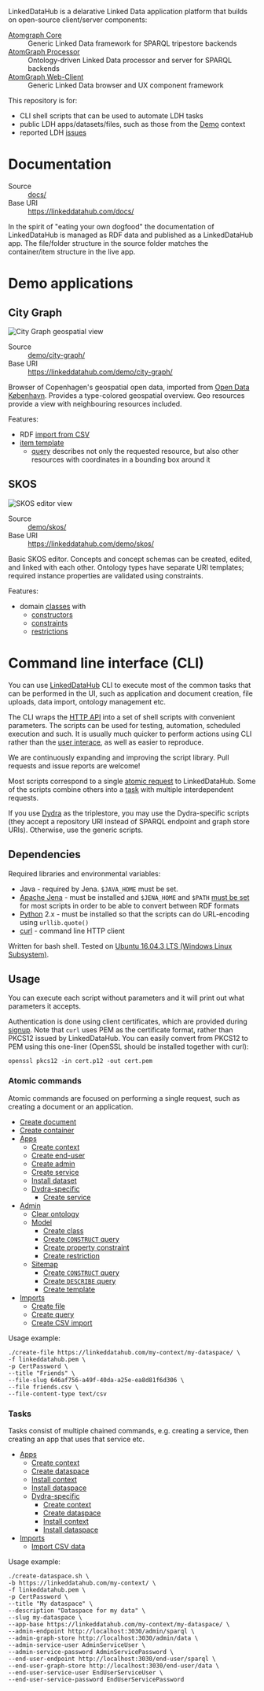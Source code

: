LinkedDataHub is a delarative Linked Data application platform that builds on open-source client/server components:
<dl>
  <dt><a href="../../../Core">Atomgraph Core</a></dt>
  <dd>Generic Linked Data framework for SPARQL tripestore backends</dd>
  <dt><a href="../../../Processor">AtomGraph Processor</a></dt>
  <dd>Ontology-driven Linked Data processor and server for SPARQL backends</dd>
  <dt><a href="../../../Web-Client">AtomGraph Web-Client</a></dt>
  <dd>Generic Linked Data browser and UX component framework</dd>
</dl>

This repository is for:
* CLI shell scripts that can be used to automate LDH tasks
* public LDH apps/datasets/files, such as those from the [Demo](https://linkeddatahub.com/demo/) context
* reported LDH [issues](../../issues)

Documentation
=============

<dl>
    <dt>Source</dt>
    <dd><a href="../../tree/master/apps/docs/">docs/</a></dd>
    <dt>Base URI</dt>
    <dd><a href="https://linkeddatahub.com/docs/">https://linkeddatahub.com/docs/</a></dd>
</dl>

In the spirit of "eating your own dogfood" the documentation of LinkedDataHub is managed as RDF data and published as a LinkedDataHub app.
The file/folder structure in the source folder matches the container/item structure in the live app.

Demo applications
=================

City Graph
----------

![City Graph geospatial view](../../raw/master/apps/demo/city-graph/screenshot.png "City Graph geospatial view")

<dl>
    <dt>Source</dt>
    <dd><a href="../../tree/master/apps/demo/city-graph/">demo/city-graph/</a></dd>
    <dt>Base URI</dt>
    <dd><a href="https://linkeddatahub.com/demo/city-graph/">https://linkeddatahub.com/demo/city-graph/</a></dd>
</dl>

Browser of Copenhagen's geospatial open data, imported from [Open Data København](https://data.kk.dk/). Provides a type-colored geospatial overview. Geo resources provide a view with neighbouring resources included.

Features:
* RDF [import from CSV](../../blob/master/apps/demo/city-graph/import-csv.sh)
* [item template](../../blob/master/apps/demo/city-graph/admin/sitemap/create-templates.sh)
    * [query](../../blob/master/apps/demo/city-graph/admin/sitemap/queries/describe-place.rq) describes not only the requested resource, but also other resources with coordinates in a bounding box around it

SKOS
----

![SKOS editor view](../../raw/master/apps/demo/skos/screenshot.png "SKOS editor view")

<dl>
    <dt>Source</dt>
    <dd><a href="../../tree/master/apps/demo/skos/">demo/skos/</a></dd>
    <dt>Base URI</dt>
    <dd><a href="https://linkeddatahub.com/demo/skos/">https://linkeddatahub.com/demo/skos/</a></dd>
</dl>

Basic SKOS editor. Concepts and concept schemas can be created, edited, and linked with each other. Ontology types have separate URI templates; required instance properties are validated using constraints.

Features:
* domain [classes](../../blob/master/apps/demo/skos/admin/model/create-classes.sh) with
    * [constructors](../../blob/master/apps/demo/skos/admin/model/create-constructors.sh)
    * [constraints](../../blob/master/apps/demo/skos/admin/model/create-constraints.sh)
    * [restrictions](../../blob/master/apps/demo/skos/admin/model/create-restrictions.sh)

Command line interface (CLI)
============================

You can use [LinkedDataHub](https://linkeddatahub.com/docs/about) CLI to execute most of the common tasks that can be performed in the UI, such as application and document creation, file uploads, data import, ontology management etc.

The CLI wraps the [HTTP API](https://linkeddatahub.com/docs/http-api) into a set of shell scripts with convenient parameters. The scripts can be used for testing, automation, scheduled execution and such. It is usually much quicker to perform actions using CLI rather than the [user interace](https://linkeddatahub.com/docs/user-interface), as well as easier to reproduce.

We are continuously expanding and improving the script library. Pull requests and issue reports are welcome!

Most scripts correspond to a single [atomic request](#atomic-commands) to LinkedDataHub. Some of the scripts combine others into a [task](#tasks) with multiple interdependent requests.

If you use [Dydra](https://dydra.com) as the triplestore, you may use the Dydra-specific scripts (they accept a repository URI instead of SPARQL endpoint and graph store URIs). Otherwise, use the generic scripts.

Dependencies
------------

Required libraries and environmental variables:
* Java - required by Jena. `$JAVA_HOME` must be set.
* [Apache Jena](https://jena.apache.org/) - must be installed and `$JENA_HOME` and `$PATH` [must be set](https://jena.apache.org/documentation/tools/index.html) for most scripts in order to be able to convert between RDF formats
* [Python](https://www.python.org/) 2.x - must be installed so that the scripts can do URL-encoding using `urllib.quote()`
* [curl](https://curl.haxx.se/) - command line HTTP client

Written for bash shell. Tested on [Ubuntu 16.04.3 LTS (Windows Linux Subsystem)](https://www.microsoft.com/en-us/p/ubuntu-1804/9n9tngvndl3q).

Usage
-----

You can execute each script without parameters and it will print out what parameters it accepts.

Authentication is done using client certificates, which are provided during [signup](https://linkeddatahub.com/docs/getting-started#sign-up).
Note that `curl` uses PEM as the certificate format, rather than PKCS12 issued by LinkedDataHub. You can easily convert from PKCS12 to PEM using this one-liner (OpenSSL should
be installed together with curl):

    openssl pkcs12 -in cert.p12 -out cert.pem

### Atomic commands

Atomic commands are focused on performing a single request, such as creating a document or an application.

* [Create document](scripts/create-document.sh)
* [Create container](scripts/create-container.sh)
* [Apps](scripts/apps)
    * [Create context](scripts/apps/create-context-app.sh)
    * [Create end-user](scripts/apps/create-end-user-app.sh)
    * [Create admin](scripts/apps/create-admin-app.sh)
    * [Create service](scripts/apps/create-service.sh)
    * [Install dataset](scripts/apps/install-dataset.sh)
    * [Dydra-specific](scripts/apps/dydra)
        * [Create service](scripts/apps/dydra/create-service.sh)
* [Admin](scripts/admin)
    * [Clear ontology](scripts/admin/clear-ontology.sh)
    * [Model](scripts/admin/model)
        * [Create class](scripts/admin/model/create-class.sh)
        * [Create `CONSTRUCT` query](scripts/admin/model/create-construct.sh)
        * [Create property constraint](scripts/admin/model/create-property-constraint.sh)
        * [Create restriction](scripts/admin/model/create-restriction.sh)
    * [Sitemap](scripts/admin/sitemap)
        * [Create `CONSTRUCT` query](scripts/admin/sitemap/create-construct.sh)
        * [Create `DESCRIBE` query](scripts/admin/sitemap/create-describe.sh)
        * [Create template](scripts/admin/sitemap/create-template.sh)
* [Imports](scripts/imports)
    * [Create file](scripts/imports/create-file.sh)
    * [Create query](scripts/imports/create-query.sh)
    * [Create CSV import](scripts/imports/create-csv-import.sh)

Usage example:

    ./create-file https://linkeddatahub.com/my-context/my-dataspace/ \
    -f linkeddatahub.pem \
    -p CertPassword \
    --title "Friends" \
    --file-slug 646af756-a49f-40da-a25e-ea8d81f6d306 \
    --file friends.csv \
    --file-content-type text/csv

### Tasks

Tasks consist of multiple chained commands, e.g. creating a service, then creating an app that uses that service etc.

* [Apps](scripts/apps)
    * [Create context](scripts/apps/create-context.sh)
    * [Create dataspace](scripts/apps/create-dataspace.sh)
    * [Install context](scripts/apps/install-context.sh)
    * [Install dataspace](scripts/apps/install-dataspace.sh)
    * [Dydra-specific](scripts/apps/dydra)
        * [Create context](scripts/apps/dydra/create-context.sh)
        * [Create dataspace](scripts/apps/dydra/create-dataspace.sh)
        * [Install context](scripts/apps/dydra/install-context.sh)
        * [Install dataspace](scripts/apps/dydra/install-dataspace.sh)
* [Imports](scripts/imports)
    * [Import CSV data](scripts/imports/import-csv.sh)

Usage example:

    ./create-dataspace.sh \
    -b https://linkeddatahub.com/my-context/ \
    -f linkeddatahub.pem \
    -p CertPassword \
    --title "My dataspace" \
    --description "Dataspace for my data" \
    --slug my-dataspace \
    --app-base https://linkeddatahub.com/my-context/my-dataspace/ \
    --admin-endpoint http://localhost:3030/admin/sparql \
    --admin-graph-store http://localhost:3030/admin/data \
    --admin-service-user AdminServiceUser \
    --admin-service-password AdminServicePassword \
    --end-user-endpoint http://localhost:3030/end-user/sparql \
    --end-user-graph-store http://localhost:3030/end-user/data \
    --end-user-service-user EndUserServiceUser \
    --end-user-service-password EndUserServicePassword
